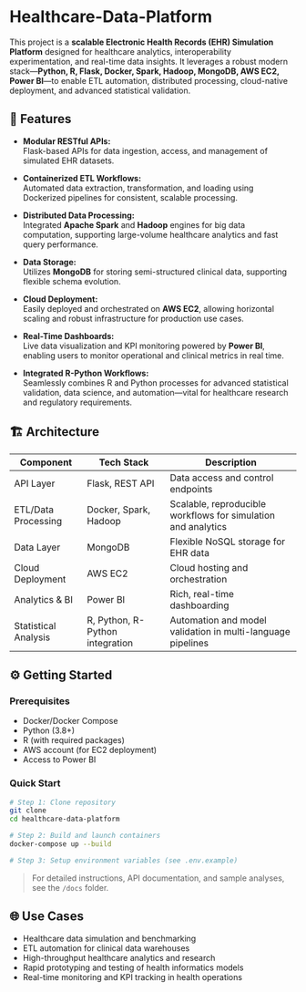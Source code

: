 # Healthcare-Data-Platform

This project is a **scalable Electronic Health Records (EHR) Simulation Platform** designed for healthcare analytics, interoperability experimentation, and real-time data insights. It leverages a robust modern stack—**Python, R, Flask, Docker, Spark, Hadoop, MongoDB, AWS EC2, Power BI**—to enable ETL automation, distributed processing, cloud-native deployment, and advanced statistical validation.

## 🚀 Features

- **Modular RESTful APIs:**  
  Flask-based APIs for data ingestion, access, and management of simulated EHR datasets.

- **Containerized ETL Workflows:**  
  Automated data extraction, transformation, and loading using Dockerized pipelines for consistent, scalable processing.

- **Distributed Data Processing:**  
  Integrated **Apache Spark** and **Hadoop** engines for big data computation, supporting large-volume healthcare analytics and fast query performance.

- **Data Storage:**  
  Utilizes **MongoDB** for storing semi-structured clinical data, supporting flexible schema evolution.

- **Cloud Deployment:**  
  Easily deployed and orchestrated on **AWS EC2**, allowing horizontal scaling and robust infrastructure for production use cases.

- **Real-Time Dashboards:**  
  Live data visualization and KPI monitoring powered by **Power BI**, enabling users to monitor operational and clinical metrics in real time.

- **Integrated R-Python Workflows:**  
  Seamlessly combines R and Python processes for advanced statistical validation, data science, and automation—vital for healthcare research and regulatory requirements.

## 🏗️ Architecture

| Component             | Tech Stack                           | Description                                                    |
|-----------------------|--------------------------------------|----------------------------------------------------------------|
| API Layer             | Flask, REST API                      | Data access and control endpoints                              |
| ETL/Data Processing   | Docker, Spark, Hadoop                | Scalable, reproducible workflows for simulation and analytics  |
| Data Layer            | MongoDB                              | Flexible NoSQL storage for EHR data                            |
| Cloud Deployment      | AWS EC2                              | Cloud hosting and orchestration                                |
| Analytics & BI        | Power BI                             | Rich, real-time dashboarding                                   |
| Statistical Analysis  | R, Python, R-Python integration      | Automation and model validation in multi-language pipelines    |

## ⚙️ Getting Started

### Prerequisites

- Docker/Docker Compose
- Python (3.8+)
- R (with required packages)
- AWS account (for EC2 deployment)
- Access to Power BI

### Quick Start

```bash
# Step 1: Clone repository
git clone 
cd healthcare-data-platform

# Step 2: Build and launch containers
docker-compose up --build

# Step 3: Setup environment variables (see .env.example)
```

> For detailed instructions, API documentation, and sample analyses, see the `/docs` folder.

## 🌐 Use Cases

- Healthcare data simulation and benchmarking
- ETL automation for clinical data warehouses
- High-throughput healthcare analytics and research
- Rapid prototyping and testing of health informatics models
- Real-time monitoring and KPI tracking in health operations

